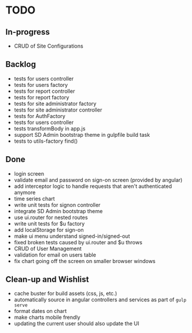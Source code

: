 TODO
===

In-progress
---

* CRUD of Site Configurations

Backlog
---

* tests for users controller
* tests for users factory
* tests for report controller
* tests for report factory
* tests for site administrator factory
* tests for site administrator controller
* tests for AuthFactory
* tests for users controller
* tests transformBody in app.js
* support SD Admin bootstrap theme in gulpfile build task
* tests to utils-factory find()

Done
---

* login screen
* validate email and password on sign-on screen (provided by angular)
* add interceptor logic to handle requests that aren't authenticated anymore
* time series chart
* write unit tests for signon controller
* integrate SD Admin bootstrap theme
* use ui.router for nested routes
* write unit tests for $u factory
* add localStorage for sign-on
* make ui menu understand signed-in/signed-out
* fixed broken tests caused by ui.router and $u throws
* CRUD of User Management
* validation for email on users table
* fix chart going off the screen on smaller browser windows

Clean-up and Wishlist
---

* cache buster for build assets (css, js, etc.)
* automatically source in angular controllers and services as part of `gulp serve`
* format dates on chart
* make charts mobile frendly
* updating the current user should also update the UI
